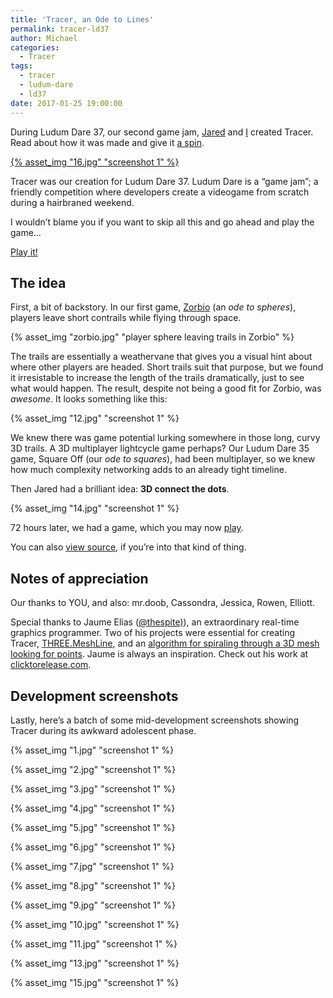 ```yaml
---
title: 'Tracer, an Ode to Lines'
permalink: tracer-ld37
author: Michael
categories:
  - Tracer
tags:
  - tracer
  - ludum-dare
  - ld37
date: 2017-01-25 19:00:00
---
```


During Ludum Dare 37, our second game jam,
[Jared](https://twitter.com/caramelcode) and [I](https://twitter.com/mwcz)
created Tracer.  Read about how it was made and give it [a
spin](http://scripta.co/tracer/).

[{% asset_img "16.jpg" "screenshot 1" %}](http://scripta.co)

<!-- more -->

Tracer was our creation for Ludum Dare 37\.  Ludum Dare is a “game jam”; a
friendly competition where developers create a videogame from scratch during a
hairbraned weekend.

I wouldn’t blame you if you want to skip all this and go ahead and play the
game…

[Play it!](http://scripta.co/tracer/)

## The idea

First, a bit of backstory.  In our first game, [Zorbio](http://zor.bio/) (an _ode to
spheres_), players leave short contrails while flying through space.

{% asset_img "zorbio.jpg" "player sphere leaving trails in Zorbio" %}

The trails are essentially a weathervane that gives you a visual hint about
where other players are headed.  Short trails suit that purpose, but we found
it irresistable to increase the length of the trails dramatically, just to see
what would happen.  The result, despite not being a good fit for Zorbio, was
_awesome_.  It looks something like this:

{% asset_img "12.jpg" "screenshot 1" %}

We knew there was game potential lurking somewhere in those long, curvy 3D
trails.  A 3D multiplayer lightcycle game perhaps?  Our Ludum Dare 35 game,
Square Off (our _ode to squares_), had been multiplayer, so we knew how much
complexity networking adds to an already tight timeline.

Then Jared had a brilliant idea: **3D connect the dots**.

{% asset_img "14.jpg" "screenshot 1" %}

72 hours later, we had a game, which you may now [play](http://scripta.co/tracer/).

You can also [view source](https://github.com/ScriptaGames/Tracer), if you’re into that kind of thing.

## Notes of appreciation

Our thanks to YOU, and also: mr.doob, Cassondra, Jessica, Rowen, Elliott.

Special thanks to Jaume Elias ([@thespite)](https://twitter.com/thespite)), an
extraordinary real-time graphics programmer.  Two of his projects were
essential for creating Tracer, [THREE.MeshLine](https://github.com/spite/THREE.MeshLine), and an [algorithm
for spiraling through a 3D mesh looking for points](https://github.com/spite/THREE.MeshLine/blob/master/demo/js/main-shape.js#L90).  Jaume is
always an inspiration.  Check out his work at [clicktorelease.com](https://www.clicktorelease.com/).

## Development screenshots

Lastly, here’s a batch of some mid-development screenshots showing Tracer
during its awkward adolescent phase.

{% asset_img "1.jpg" "screenshot 1" %}

{% asset_img "2.jpg" "screenshot 1" %}

{% asset_img "3.jpg" "screenshot 1" %}

{% asset_img "4.jpg" "screenshot 1" %}

{% asset_img "5.jpg" "screenshot 1" %}

{% asset_img "6.jpg" "screenshot 1" %}

{% asset_img "7.jpg" "screenshot 1" %}

{% asset_img "8.jpg" "screenshot 1" %}

{% asset_img "9.jpg" "screenshot 1" %}

{% asset_img "10.jpg" "screenshot 1" %}

{% asset_img "11.jpg" "screenshot 1" %}

{% asset_img "13.jpg" "screenshot 1" %}

{% asset_img "15.jpg" "screenshot 1" %}

